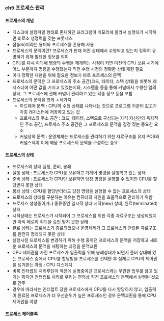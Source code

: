 ### ch5 프로세스 관리
#### 프로세스의 개념
* 디스크에 실행파일 형태로 존재하던 프러그램이 메모리에 올라서 실행되기 시작하면 비로소 생명력을 갖는 프롯세스
* 잡(job)이라는 용어와 프로세스를 혼용해 사용
* 프로세스의 문맥이란? 프로세스가 현재 어떤 상태에서 수행되고 있는지 정확히 규명하기 위해 필요한 정보를 의미
* CPU를 다시 획득해 명령의 수행을 재개하는 시점이 되면 이전의 CPU 보유 시기에 어느 부분까지 명령을 수행했는지 직전 수행 시점의 정확한 상태 재현 필요
* 이때 정확한 재현을 위해 필요한 정보가 바로 프로세스의 문맥
* 프로세스의 문맥은 그 프로세스의 주소 공간(코드, 데이터, 스택 상태)을 비롯해 레지스터에 어떤 값을 가지고 있었는지와, 시스템콜 등을 통해 커널에서 수행한 일의 상태, 그 프로세스에 관해 커널이 관리하고 있는 각종 정보 등을 포함
* 프로세스의 문맥을 크게 ㅅ세가지
  * 하드웨어 문맥 : CPU의 수행 상태를 나타내는 것으로 프로그램 카운터 값고가 각종 레지스터에 저장하고 있는 값
  * 프로세스의 주소 공간 : 코드, 데이터, 스택으로 구성되는 자긱 자신만의 독자적인 주소 공간, 프로세스 주소 공간은 그 프로세스의 문맥을 결정 짖는 중요한 요소
  * 커널상의 문맥 : 운영체제는 프로세스를 관리하기 위한 자료구조를 유지 PCB와 커널스택이 이에 해당 프로세스의 문맥을 구성하는 중요
#### 프로세스의 상태
* 프로세스의 상태 실행, 준비, 봉쇄
* 실행 상태 : 프로세스가 CPU를 보유하고 기계어 명령을 실행학고 있는 상태
* 준비 상태 : 프로세스가 CPU만 보유하면 당장 명령을 실행할 수 있지만 CPU를 할당받지 못한 상태
* 봉쇄 상태 : CPU를 할당받더라도 당장 명령을 실행할 수 없는 프로세스의 상태
* 프로세스의 상태를 구분하는 이유는 컴퓨터의 자원을 효율적으로 관리하기 위함
* 프로세스 생성중이거나 종류중인 일시적 상태 시작(new) 상태, 완료(terminated) 상태
* 시작상태는 프로세스가 시작되어 그 프로세스를 위한 각종 자료구조는 생성되었지만 아직 메로리 획득을 승인 받지 못한 상태
* 완료 상태는 프로세스가 종료되었으나 운영체제가 그 프로세스와 관련된 자료구조를 완전히 정리되지 못한 상태
* 실행시킬 프로세스를 변경하기 위해 수행 중이던 프로세스의 문맥을 저장하고 새로운 프로세스의 문맥을 세팅하는 과정을 문맥교환
* CPU 제어권을 가진 프로세스가 입출력을 위해 봉쇄상태가 되면서 준비 상태에 있는 프로세스 중에서 CPU를 할당받을 프로세스를 선택한 후 실제로 CPU의 제어권을 넘겨받는 과정 : CPU 디스페치
* 비록 인터럽트 처리루틴이 직전에 실행중이던 프로세스와는 무관한 업무를 담고 있기는 하지만 인터럽트 처리를 우리는 편의상 직전 프로세스의 문맥에서 실행된 것으로 간주
* 경우에 따라서는 인터럽트 당한 프로세스에게 CPU를 다시 할당하지 않고, 입출력이 완료된 프로세스가 더 우선순위가 높은 프로세스인 경우 문맥교환을 통해 CPU 제어권을 이양
#### 프로세스 제어블록
